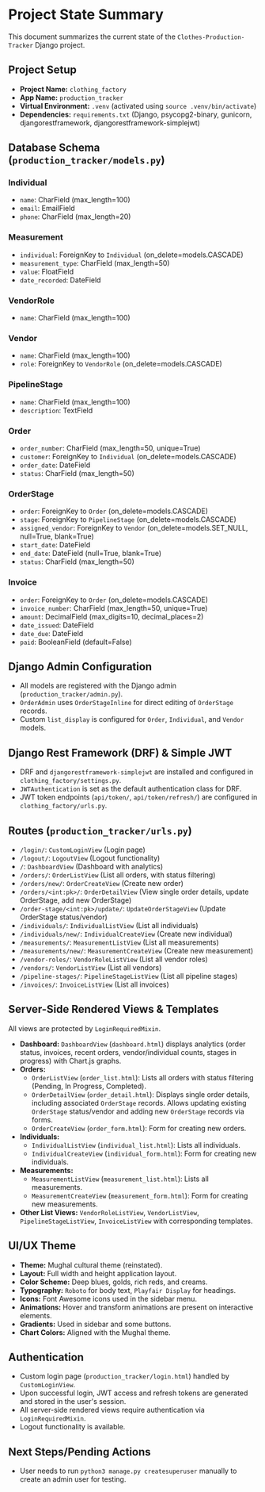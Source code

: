 # Project State Summary

This document summarizes the current state of the `Clothes-Production-Tracker` Django project.

## Project Setup
- **Project Name:** `clothing_factory`
- **App Name:** `production_tracker`
- **Virtual Environment:** `.venv` (activated using `source .venv/bin/activate`)
- **Dependencies:** `requirements.txt` (Django, psycopg2-binary, gunicorn, djangorestframework, djangorestframework-simplejwt)

## Database Schema (`production_tracker/models.py`)

### Individual
- `name`: CharField (max_length=100)
- `email`: EmailField
- `phone`: CharField (max_length=20)

### Measurement
- `individual`: ForeignKey to `Individual` (on_delete=models.CASCADE)
- `measurement_type`: CharField (max_length=50)
- `value`: FloatField
- `date_recorded`: DateField

### VendorRole
- `name`: CharField (max_length=100)

### Vendor
- `name`: CharField (max_length=100)
- `role`: ForeignKey to `VendorRole` (on_delete=models.CASCADE)

### PipelineStage
- `name`: CharField (max_length=100)
- `description`: TextField

### Order
- `order_number`: CharField (max_length=50, unique=True)
- `customer`: ForeignKey to `Individual` (on_delete=models.CASCADE)
- `order_date`: DateField
- `status`: CharField (max_length=50)

### OrderStage
- `order`: ForeignKey to `Order` (on_delete=models.CASCADE)
- `stage`: ForeignKey to `PipelineStage` (on_delete=models.CASCADE)
- `assigned_vendor`: ForeignKey to `Vendor` (on_delete=models.SET_NULL, null=True, blank=True)
- `start_date`: DateField
- `end_date`: DateField (null=True, blank=True)
- `status`: CharField (max_length=50)

### Invoice
- `order`: ForeignKey to `Order` (on_delete=models.CASCADE)
- `invoice_number`: CharField (max_length=50, unique=True)
- `amount`: DecimalField (max_digits=10, decimal_places=2)
- `date_issued`: DateField
- `date_due`: DateField
- `paid`: BooleanField (default=False)

## Django Admin Configuration
- All models are registered with the Django admin (`production_tracker/admin.py`).
- `OrderAdmin` uses `OrderStageInline` for direct editing of `OrderStage` records.
- Custom `list_display` is configured for `Order`, `Individual`, and `Vendor` models.

## Django Rest Framework (DRF) & Simple JWT
- DRF and `djangorestframework-simplejwt` are installed and configured in `clothing_factory/settings.py`.
- `JWTAuthentication` is set as the default authentication class for DRF.
- JWT token endpoints (`api/token/`, `api/token/refresh/`) are configured in `clothing_factory/urls.py`.

## Routes (`production_tracker/urls.py`)
- `/login/`: `CustomLoginView` (Login page)
- `/logout/`: `LogoutView` (Logout functionality)
- `/`: `DashboardView` (Dashboard with analytics)
- `/orders/`: `OrderListView` (List all orders, with status filtering)
- `/orders/new/`: `OrderCreateView` (Create new order)
- `/orders/<int:pk>/`: `OrderDetailView` (View single order details, update OrderStage, add new OrderStage)
- `/order-stage/<int:pk>/update/`: `UpdateOrderStageView` (Update OrderStage status/vendor)
- `/individuals/`: `IndividualListView` (List all individuals)
- `/individuals/new/`: `IndividualCreateView` (Create new individual)
- `/measurements/`: `MeasurementListView` (List all measurements)
- `/measurements/new/`: `MeasurementCreateView` (Create new measurement)
- `/vendor-roles/`: `VendorRoleListView` (List all vendor roles)
- `/vendors/`: `VendorListView` (List all vendors)
- `/pipeline-stages/`: `PipelineStageListView` (List all pipeline stages)
- `/invoices/`: `InvoiceListView` (List all invoices)

## Server-Side Rendered Views & Templates
All views are protected by `LoginRequiredMixin`.
- **Dashboard:** `DashboardView` (`dashboard.html`) displays analytics (order status, invoices, recent orders, vendor/individual counts, stages in progress) with Chart.js graphs.
- **Orders:**
    - `OrderListView` (`order_list.html`): Lists all orders with status filtering (Pending, In Progress, Completed).
    - `OrderDetailView` (`order_detail.html`): Displays single order details, including associated `OrderStage` records. Allows updating existing `OrderStage` status/vendor and adding new `OrderStage` records via forms.
    - `OrderCreateView` (`order_form.html`): Form for creating new orders.
- **Individuals:**
    - `IndividualListView` (`individual_list.html`): Lists all individuals.
    - `IndividualCreateView` (`individual_form.html`): Form for creating new individuals.
- **Measurements:**
    - `MeasurementListView` (`measurement_list.html`): Lists all measurements.
    - `MeasurementCreateView` (`measurement_form.html`): Form for creating new measurements.
- **Other List Views:** `VendorRoleListView`, `VendorListView`, `PipelineStageListView`, `InvoiceListView` with corresponding templates.

## UI/UX Theme
- **Theme:** Mughal cultural theme (reinstated).
- **Layout:** Full width and height application layout.
- **Color Scheme:** Deep blues, golds, rich reds, and creams.
- **Typography:** `Roboto` for body text, `Playfair Display` for headings.
- **Icons:** Font Awesome icons used in the sidebar menu.
- **Animations:** Hover and transform animations are present on interactive elements.
- **Gradients:** Used in sidebar and some buttons.
- **Chart Colors:** Aligned with the Mughal theme.

## Authentication
- Custom login page (`production_tracker/login.html`) handled by `CustomLoginView`.
- Upon successful login, JWT access and refresh tokens are generated and stored in the user's session.
- All server-side rendered views require authentication via `LoginRequiredMixin`.
- Logout functionality is available.

## Next Steps/Pending Actions
- User needs to run `python3 manage.py createsuperuser` manually to create an admin user for testing.